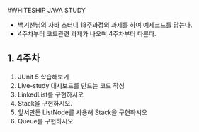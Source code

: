 #WHITESHIP JAVA STUDY
* 백기선님의 자바 스터디 18주과정의 과제를 하며 예제코드를 담는다.
* 4주차부터 코드관련 과제가 나오며 4주차부터 다룬다.

## 1. 4주차
1. JUnit 5 학습해보기
2. Live-study 대시보드를 만드는 코드 작성
3. LinkedList를 구현하시오
4. Stack을 구현하시오.
5. 앞서만든 ListNode를 사용해 Stack을 구현하시오
6. Queue를 구현하시오
